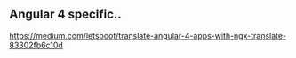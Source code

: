 
## Angular 4 specific..
https://medium.com/letsboot/translate-angular-4-apps-with-ngx-translate-83302fb6c10d

